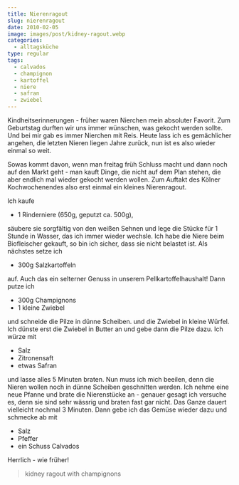 ```yaml
---
title: Nierenragout
slug: nierenragout
date: 2010-02-05
image: images/post/kidney-ragout.webp
categories: 
  - alltagsküche
type: regular  
tags: 
  - calvados
  - champignon
  - kartoffel
  - niere
  - safran
  - zwiebel
---
```


Kindheitserinnerungen - früher waren Nierchen mein absoluter Favorit. Zum Geburtstag durften wir uns immer wünschen, was gekocht werden sollte. Und bei mir gab es immer Nierchen mit Reis. Heute lass ich es gemächlicher angehen, die letzten Nieren liegen Jahre zurück, nun ist es also wieder einmal so weit.

Sowas kommt davon, wenn man freitag früh Schluss macht und dann noch auf den Markt geht - man kauft Dinge, die nicht auf dem Plan stehen, die aber endlich mal wieder gekocht werden wollen. Zum Auftakt des Kölner Kochwochenendes also erst einmal ein kleines Nierenragout.

Ich kaufe

* 1 Rinderniere (650g, geputzt ca. 500g),

säubere sie sorgfältig von den weißen Sehnen und lege die Stücke für 1 Stunde in Wasser, das ich immer wieder wechsle. Ich habe die Niere beim Biofleischer gekauft, so bin ich sicher, dass sie nicht belastet ist. Als nächstes setze ich

* 300g Salzkartoffeln

auf. Auch das ein selterner Genuss in unserem Pellkartoffelhaushalt! Dann putze ich

* 300g Champignons 
* 1 kleine Zwiebel

und schneide die Pilze in dünne Scheiben. und die Zwiebel in kleine Würfel. Ich dünste erst die Zwiebel in Butter an und gebe dann die Pilze dazu. Ich würze mit

* Salz 
* Zitronensaft 
* etwas Safran

und lasse alles 5 Minuten braten. Nun muss ich mich beeilen, denn die Nieren wollen noch in dünne Scheiben geschnitten werden. Ich nehme eine neue Pfanne und brate die Nierenstücke an - genauer gesagt ich versuche es, denn sie sind sehr wässrig und braten fast gar nicht. Das Ganze dauert vielleicht nochmal 3 Minuten. Dann gebe ich das Gemüse wieder dazu und schmecke ab mit

* Salz 
* Pfeffer 
* ein Schuss Calvados

Herrlich - wie früher!

> kidney ragout with champignons